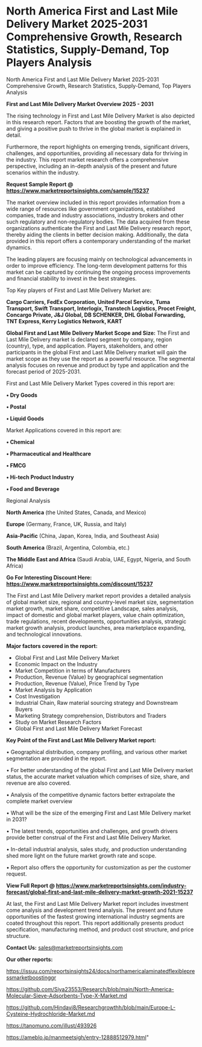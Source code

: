 # North America First and Last Mile Delivery Market 2025-2031 Comprehensive Growth, Research Statistics, Supply-Demand,  Top Players Analysis
North America First and Last Mile Delivery Market 2025-2031 Comprehensive Growth, Research Statistics, Supply-Demand,  Top Players Analysis

<Strong> First and Last Mile Delivery Market Overview 2025 - 2031</strong>

The rising technology in First and Last Mile Delivery Market is also depicted in this research report. Factors that are boosting the growth of the market, and giving a positive push to thrive in the global market is explained in detail.

Furthermore, the report highlights on emerging trends, significant drivers, challenges, and opportunities, providing all necessary data for thriving in the industry. This report market research offers a comprehensive perspective, including an in-depth analysis of the present and future scenarios within the industry.

<strong>Request Sample Report @ <a href=https://www.marketreportsinsights.com/sample/15237>https://www.marketreportsinsights.com/sample/15237</a></strong>

The market overview included in this report provides information from a wide range of resources like government organizations, established companies, trade and industry associations, industry brokers and other such regulatory and non-regulatory bodies. The data acquired from these organizations authenticate the First and Last Mile Delivery research report, thereby aiding the clients in better decision making. Additionally, the data provided in this report offers a contemporary understanding of the market dynamics.

The leading players are focusing mainly on technological advancements in order to improve efficiency. The long-term development patterns for this market can be captured by continuing the ongoing process improvements and financial stability to invest in the best strategies.

Top Key players of First and Last Mile Delivery Market are:

<strong>Cargo Carriers, FedEx Corporation, United Parcel Service, Tuma Transport, Swift Transport, Interlogix, Transtech Logistics, Procet Freight, Concargo Private, J&J Global, DB SCHENKER, DHL Global Forwarding, TNT Express, Kerry Logistics Network, KART</strong>

<strong><b>Global First and Last Mile Delivery Market Scope and Size:</b></strong>
The First and Last Mile Delivery market is declared segment by company, region (country), type, and application. Players, stakeholders, and other participants in the global First and Last Mile Delivery market will gain the market scope as they use the report as a powerful resource. The segmental analysis focuses on revenue and product by type and application and the forecast period of 2025-2031.

First and Last Mile Delivery Market Types covered in this report are:

<strong>• Dry Goods

• Postal

• Liquid Goods</strong>

Market Applications covered in this report are:

<strong>• Chemical

• Pharmaceutical and Healthcare

• FMCG

• Hi-tech Product Industry

• Food and Beverage</strong> 

Regional Analysis

<strong>North America</strong> (the United States, Canada, and Mexico)

<strong>Europe</strong> (Germany, France, UK, Russia, and Italy)

<strong>Asia-Pacific</strong> (China, Japan, Korea, India, and Southeast Asia)

<strong>South America</strong> (Brazil, Argentina, Colombia, etc.)

<strong>The Middle East and Africa</strong> (Saudi Arabia, UAE, Egypt, Nigeria, and South Africa)

<strong>Go For Interesting Discount Here: <a href=https://www.marketreportsinsights.com/discount/15237>https://www.marketreportsinsights.com/discount/15237</a></strong>

The First and Last Mile Delivery market report provides a detailed analysis of global market size, regional and country-level market size, segmentation market growth, market share, competitive Landscape, sales analysis, impact of domestic and global market players, value chain optimization, trade regulations, recent developments, opportunities analysis, strategic market growth analysis, product launches, area marketplace expanding, and technological innovations.

<strong><b>Major factors covered in the report:</b></strong>
<ul>
  <li>Global First and Last Mile Delivery Market </li>
  <li>Economic Impact on the Industry</li>
  <li>Market Competition in terms of Manufacturers</li>
  <li>Production, Revenue (Value) by geographical segmentation</li>
  <li>Production, Revenue (Value), Price Trend by Type</li>
  <li>Market Analysis by Application</li>
  <li>Cost Investigation</li>
  <li>Industrial Chain, Raw material sourcing strategy and Downstream Buyers</li>
  <li>Marketing Strategy comprehension, Distributors and Traders</li>
  <li>Study on Market Research Factors</li>
  <li>Global First and Last Mile Delivery Market Forecast</li>
</ul>

<strong><b>Key Point of the First and Last Mile Delivery Market report:</b></strong>

• Geographical distribution, company profiling, and various other market segmentation are provided in the report.

• For better understanding of the global First and Last Mile Delivery market status, the accurate market valuation which comprises of size, share, and revenue are also covered.

• Analysis of the competitive dynamic factors better extrapolate the complete market overview

• What will be the size of the emerging First and Last Mile Delivery market in 2031?

• The latest trends, opportunities and challenges, and growth drivers provide better construal of the First and Last Mile Delivery Market.

• In-detail industrial analysis, sales study, and production understanding shed more light on the future market growth rate and scope.

• Report also offers the opportunity for customization as per the customer request.

<strong><b>View Full Report @ <a href=https://www.marketreportsinsights.com/industry-forecast/global-first-and-last-mile-delivery-market-growth-2021-15237>https://www.marketreportsinsights.com/industry-forecast/global-first-and-last-mile-delivery-market-growth-2021-15237</a></b></strong>


At last, the First and Last Mile Delivery Market report includes investment come analysis and development trend analysis. The present and future opportunities of the fastest growing international industry segments are coated throughout this report. This report additionally presents product specification, manufacturing method, and product cost structure, and price structure.

<strong>Contact Us:</strong>
sales@marketreportsinsights.com

<strong>Our other reports:</strong>

<a href=https://issuu.com/reportsinsights24/docs/northamericalaminatedflexiblepressmarketboostinggr>https://issuu.com/reportsinsights24/docs/northamericalaminatedflexiblepressmarketboostinggr</a>

<a href=https://github.com/Siya23553/Research/blob/main/North-America-Molecular-Sieve-Adsorbents-Type-X-Market.md>https://github.com/Siya23553/Research/blob/main/North-America-Molecular-Sieve-Adsorbents-Type-X-Market.md</a>

<a href=https://github.com/Hindavi8/Researchgrowthh/blob/main/Europe-L-Cysteine-Hydrochloride-Market.md>https://github.com/Hindavi8/Researchgrowthh/blob/main/Europe-L-Cysteine-Hydrochloride-Market.md</a>

<a href=https://tanomuno.com/illust/493926>https://tanomuno.com/illust/493926</a>

<a href=https://ameblo.jp/manmeetsigh/entry-12888512979.html>https://ameblo.jp/manmeetsigh/entry-12888512979.html</a>"
